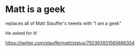 # Matt is a geek

replaces all of Matt Stauffer's tweets with "I am a geek"

He asked for it!

https://twitter.com/stauffermatt/status/750393931565666304

